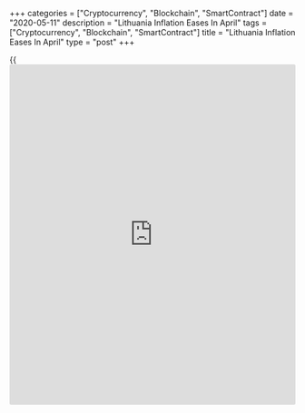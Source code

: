+++
categories = ["Cryptocurrency", "Blockchain", "SmartContract"]
date = "2020-05-11"
description = "Lithuania Inflation Eases In April"
tags = ["Cryptocurrency", "Blockchain", "SmartContract"]
title = "Lithuania Inflation Eases In April"
type = "post"
+++

{{<iframe id="large-banner" src="https://www.bounty.group/#slide=10.0" width="100%" height="600" scrolling="no" style="border: 0px solid rgb(216, 221, 230); border-radius: 3px;">}}

Lithuania consumer price inflation eased in April, figures from the
statistical office showed on Monday.

The consumer price index rose 1.0 percent year-on-year in April, after a
1.8 percent increase in March.

The latest inflation was mainly driven by higher prices for meat and
meat products, electricity, restaurants, cafes and similar
establishments, waste collection, spirits, tobacco products, and lower
prices for fuels and lubricants, solid fuels and heat energy, the agency
said.

Prices for education grew 7.5 percent annually in April.

Prices for hotels, cafes and restaurants increased by 5.7 percent and
those of [health][1] care, and alcoholic beverages 3.7 percent and 3.4
percent, respectively.

On a monthly basis, consumer prices rose 0.1 percent in April, reversing
a 0.1 percent fall in the previous month.

For comments and feedback [contact](https://www.playgroundfx.com/contact/): editorial@rtt[news](https://www.letsplayfx.com/blog/forex-news-website/).com

[Economic News][2]

 **What parts of the world are seeing the best (and worst) economic
performances lately? Click[here][3] to check out our [Econ Scorecard][3]
and find out! See up-to-the-moment [ranking](https://www.playgroundfx.com/blog/crypto-exchange-ranking/)s for the best and worst
performers in [GDP][4], [unemployment rate][5], [inflation][6] and much
more.**

   1. www.rtt[news](https://www.letsplayfx.com/blog/forex-news-website/).com/Content/Health.aspx
   2. www.rtt[news](https://www.letsplayfx.com/blog/forex-news-website/).com/Content/EconomicNews.aspx
   3. www.rtt[news](https://www.letsplayfx.com/blog/forex-news-website/).com/economic-scorecard/world-rank/industrial-production/highest-performance.aspx
   4. www.rtt[news](https://www.letsplayfx.com/blog/forex-news-website/).com/economic-scorecard/world-rank/GDP/highest-performance.aspx
   5. www.rtt[news](https://www.letsplayfx.com/blog/forex-news-website/).com/economic-scorecard/world-rank/unemployment-rate/lowest-performance.aspx
   6. www.rtt[news](https://www.letsplayfx.com/blog/forex-news-website/).com/economic-scorecard/world-rank/CPI/highest-performance.aspx